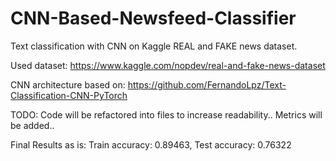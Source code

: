 # CNN-Based-Newsfeed-Classifier
Text classification with CNN on Kaggle REAL and FAKE news dataset.

Used dataset: https://www.kaggle.com/nopdev/real-and-fake-news-dataset

CNN architecture based on: https://github.com/FernandoLpz/Text-Classification-CNN-PyTorch

TODO:
Code will be refactored into files to increase readability..
Metrics will be added..

Final Results as is: Train accuracy: 0.89463, Test accuracy: 0.76322
